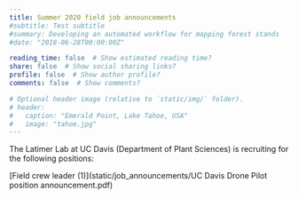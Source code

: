 ```yaml
---
title: Summer 2020 field job announcements
#subtitle: Test subtitle
#summary: Developing an automated workflow for mapping forest stands
#date: "2018-06-28T00:00:00Z"

reading_time: false  # Show estimated reading time?
share: false  # Show social sharing links?
profile: false  # Show author profile?
comments: false  # Show comments?

# Optional header image (relative to `static/img/` folder).
# header:
#   caption: "Emerald Point, Lake Tahoe, USA"
#   image: "tahoe.jpg"
---
```


The Latimer Lab at UC Davis (Department of Plant Sciences) is recruiting for the following positions:

[Field crew leader (1)](static/job_announcements/UC Davis Drone Pilot position announcement.pdf)
